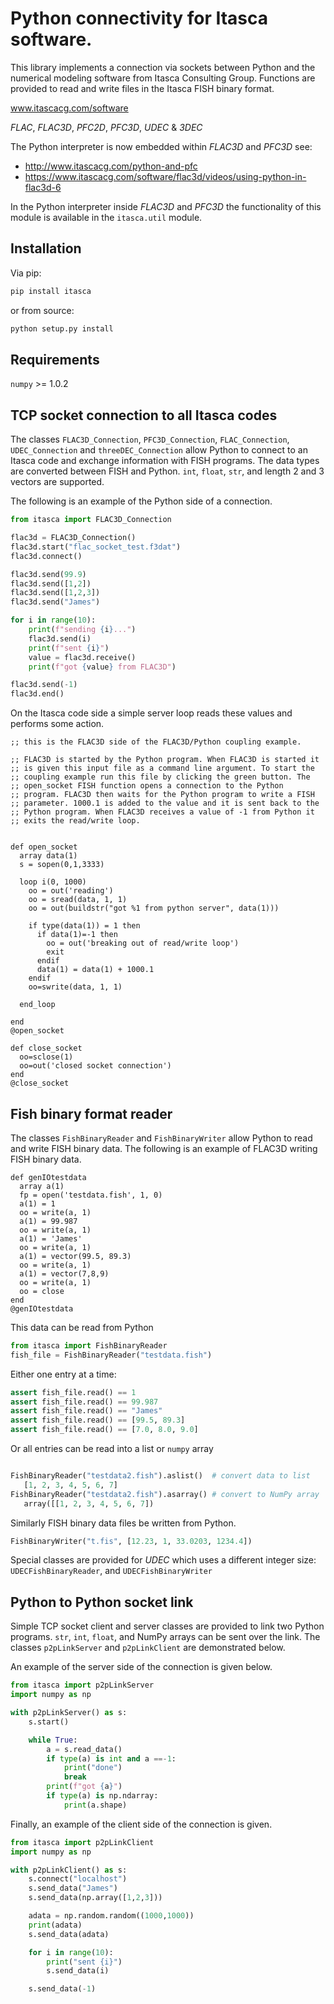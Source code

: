 # Python connectivity for Itasca software.

This library implements a connection via sockets between Python and
the numerical modeling software from Itasca Consulting Group.
Functions are provided to read and write files in the Itasca FISH
binary format.

www.itascacg.com/software

*FLAC*, *FLAC3D*, *PFC2D*, *PFC3D*, *UDEC* & *3DEC*

The Python interpreter is now embedded within *FLAC3D* and *PFC3D* see:
 - http://www.itascacg.com/python-and-pfc
 - https://www.itascacg.com/software/flac3d/videos/using-python-in-flac3d-6
 
In the Python interpreter inside *FLAC3D* and *PFC3D* the functionality of this module is
available in the `itasca.util` module.

## Installation

Via pip:

```python
pip install itasca
```

or from source:
```python
python setup.py install
```

## Requirements

`numpy` >= 1.0.2

## TCP socket connection to all Itasca codes

The classes `FLAC3D_Connection`, `PFC3D_Connection`,
`FLAC_Connection`, `UDEC_Connection` and `threeDEC_Connection` allow
Python to connect to an Itasca code and exchange information with FISH
programs. The data types are converted between FISH and Python. `int`,
`float`, `str`, and length 2 and 3 vectors are supported.

The following is an example of the Python side of a connection.

```python
from itasca import FLAC3D_Connection

flac3d = FLAC3D_Connection()
flac3d.start("flac_socket_test.f3dat")
flac3d.connect()

flac3d.send(99.9)
flac3d.send([1,2])
flac3d.send([1,2,3])
flac3d.send("James")

for i in range(10):
    print(f"sending {i}...")
    flac3d.send(i)
    print(f"sent {i}")
    value = flac3d.receive()
    print(f"got {value} from FLAC3D")

flac3d.send(-1)
flac3d.end()
```

On the Itasca code side a simple server loop reads these values and
performs some action.

```
;; this is the FLAC3D side of the FLAC3D/Python coupling example.

;; FLAC3D is started by the Python program. When FLAC3D is started it
;; is given this input file as a command line argument. To start the
;; coupling example run this file by clicking the green button. The
;; open_socket FISH function opens a connection to the Python
;; program. FLAC3D then waits for the Python program to write a FISH
;; parameter. 1000.1 is added to the value and it is sent back to the
;; Python program. When FLAC3D receives a value of -1 from Python it
;; exits the read/write loop.


def open_socket
  array data(1)
  s = sopen(0,1,3333)

  loop i(0, 1000)
    oo = out('reading')
    oo = sread(data, 1, 1)
    oo = out(buildstr("got %1 from python server", data(1)))

    if type(data(1)) = 1 then
      if data(1)=-1 then
        oo = out('breaking out of read/write loop')
        exit
      endif
      data(1) = data(1) + 1000.1
    endif
    oo=swrite(data, 1, 1)

  end_loop

end
@open_socket

def close_socket
  oo=sclose(1)
  oo=out('closed socket connection')
end
@close_socket
```


## Fish binary format reader

The classes `FishBinaryReader` and `FishBinaryWriter` allow Python to
read and write FISH binary data. The following is an example of FLAC3D
writing FISH binary data.

```
def genIOtestdata
  array a(1)
  fp = open('testdata.fish', 1, 0)
  a(1) = 1
  oo = write(a, 1)
  a(1) = 99.987
  oo = write(a, 1)
  a(1) = 'James'
  oo = write(a, 1)
  a(1) = vector(99.5, 89.3)
  oo = write(a, 1)
  a(1) = vector(7,8,9)
  oo = write(a, 1)
  oo = close
end
@genIOtestdata
```

This data can be read from Python

```python
from itasca import FishBinaryReader
fish_file = FishBinaryReader("testdata.fish")
```

Either one entry at a time:

```python
assert fish_file.read() == 1
assert fish_file.read() == 99.987
assert fish_file.read() == "James"
assert fish_file.read() == [99.5, 89.3]
assert fish_file.read() == [7.0, 8.0, 9.0]
```
Or all entries can be read into a list or `numpy` array

```python

FishBinaryReader("testdata2.fish").aslist()  # convert data to list
   [1, 2, 3, 4, 5, 6, 7]
FishBinaryReader("testdata2.fish").asarray() # convert to NumPy array
   array([[1, 2, 3, 4, 5, 6, 7])
```

Similarly FISH binary data files be written from Python.

```python
FishBinaryWriter("t.fis", [12.23, 1, 33.0203, 1234.4])
```

Special classes are provided for *UDEC* which uses a different integer
size: `UDECFishBinaryReader`, and `UDECFishBinaryWriter`

## Python to Python socket link

Simple TCP socket client and server classes are provided to link two
Python programs. `str`, `int`, `float`, and NumPy arrays can be sent
over the link. The classes `p2pLinkServer` and `p2pLinkClient` are
demonstrated below.

An example of the server side of the connection is given below.

```python
from itasca import p2pLinkServer
import numpy as np

with p2pLinkServer() as s:
    s.start()

    while True:
        a = s.read_data()
        if type(a) is int and a ==-1:
            print("done")
            break
        print(f"got {a}")
        if type(a) is np.ndarray:
            print(a.shape)
```

Finally, an example of the client side of the connection is given.

```python
from itasca import p2pLinkClient
import numpy as np

with p2pLinkClient() as s:
    s.connect("localhost")
    s.send_data("James")
    s.send_data(np.array([1,2,3]))

    adata = np.random.random((1000,1000))
    print(adata)
    s.send_data(adata)

    for i in range(10):
        print("sent {i}")
        s.send_data(i)

    s.send_data(-1)
```
